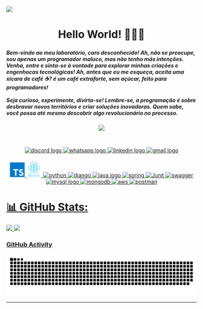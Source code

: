 ![](https://komarev.com/ghpvc/?username=VinnyPC)
<h1 align="center">Hello World! ✌🏽✨</h1>

###

<h4 align="left"><i>Bem-vindo ao meu laboratório, caro desconhecido! Ah, não se preocupe, sou apenas um programador maluco, mas não tenho más intenções. Venha, entre e sinta-se à vontade 
para explorar minhas criações e engenhocas tecnológicas! Ah, antes que eu me esqueça, aceita uma xícara de café ☕? é um café extraforte, sem açúcar, feito para programadores!</br>
</br>
Seja curioso, experimente, divirta-se! Lembre-se, a programação é sobre desbravar novos territórios e criar soluções inovadoras. Quem sabe, você possa até mesmo descobrir algo revolucionário no processo.</i>
</h4>

###

<div align="center">
  <img height="400" src="https://media1.tenor.com/m/Os3TyORtzpgAAAAC/winnie-the.gif"  />
</div>



<br clear="both">



###



###

<div align="center">
  <a href="https://discord.com/channels/Vinisilvax#5006"><img src="https://img.shields.io/static/v1?message=Discord&logo=discord&label=&color=7289DA&logoColor=white&labelColor=&style=for-the-badge" height="38" alt="discord logo"  />
  <a href="https://wa.me/5511990244686"><img src="https://img.shields.io/static/v1?message=Whatsapp&logo=whatsapp&label=&color=25D366&logoColor=white&labelColor=&style=for-the-badge" height="38" alt="whatsapp logo"  />
  <a href="https://www.linkedin.com/in/vinicius-s-98934a13b/ target="_blank"><img src="https://img.shields.io/static/v1?message=LinkedIn&logo=linkedin&label=&color=0077B5&logoColor=white&labelColor=&style=for-the-badge" height="38" alt="linkedin logo"  />
  <a href = "mailto:vinisilvax3@gmail.com"><img src="https://img.shields.io/static/v1?message=Gmail&logo=gmail&label=&color=D14836&logoColor=white&labelColor=&style=for-the-badge" height="38" alt="gmail logo"  />
</div>

###

<div align="center">
                                                                                                                                        <img src="https://raw.githubusercontent.com/devicons/devicon/master/icons/typescript/typescript-original.svg" alt="typescript" width="40" height="40"/>
<img src="https://raw.githubusercontent.com/devicons/devicon/master/icons/react/react-original-wordmark.svg" alt="react" width="40" height="40"/>

<!-- Backend -->
<img src="https://cdn.iconscout.com/icon/free/png-256/free-python-3628999-3030224.png?f=webp" alt="python" width="40" height="40"/>
<img src="https://seeklogo.com/images/D/django-logo-4C5ECF7036-seeklogo.com.png" alt="django" width="40" height="40"/>
<img src="https://cdn-icons-png.flaticon.com/256/226/226777.png" height="45" width="60" alt="java logo" />
<img src="https://www.vectorlogo.zone/logos/springio/springio-icon.svg" alt="spring" width="40" height="40"/>
<img src="https://junit.org/junit5/assets/img/junit5-logo.png" alt="Junit" width="40" height="40"/>
<img src="https://upload.wikimedia.org/wikipedia/commons/a/ab/Swagger-logo.png" alt="swagger" width="40" height="40"/>


<!-- Banco de Dados -->
<img src="https://www.freepnglogos.com/uploads/logo-mysql-png/logo-mysql-securing-mysql-and-connecting-wso-servers-yasassri-blog-18.png" height="45" width="60" alt="mysql logo" />

<img src="https://cdn.icon-icons.com/icons2/2415/PNG/512/mongodb_original_wordmark_logo_icon_146425.png" height="40" width="40" alt="mongodb" />

<!-- Outros -->

<img src="https://www.arelion.com/dam/jcr:14aeb80a-b12c-4eff-8842-7b8b7b627aec/AWS.png" alt="aws" width="40" height="40"/>
<img src="https://www.vectorlogo.zone/logos/getpostman/getpostman-icon.svg" alt="postman" width="40" height="40"/>

</div>
                                                                                                                                
# 📊 GitHub Stats:
                                                                                                                    
![](https://github-readme-stats.vercel.app/api/top-langs/?username=VinnyPC&theme=dark&hide_border=false&layout=compact)   ![](https://github-readme-streak-stats.herokuapp.com/?user=VinnyPC&theme=dark&hide_border=false)                                                                                                                


### GitHub Activity

<picture>
  <source
    media="(prefers-color-scheme: dark)"
    srcset="https://raw.githubusercontent.com/platane/snk/output/github-contribution-grid-snake-dark.svg"
  />
  <source
    media="(prefers-color-scheme: light)"
    srcset="https://raw.githubusercontent.com/platane/snk/output/github-contribution-grid-snake.svg"
  />
  <img
    alt="github contribution grid snake animation"
    src="https://raw.githubusercontent.com/platane/snk/output/github-contribution-grid-snake.svg"
  />
</picture>
                                                                                                                                


---


<!-- Proudly created with GPRM ( https://gprm.itsvg.in ) -->                                                                                                                               
                                                                                                                                
                                                                                                                                
                                                                                                                               

                                                                                                                                


                                                                                                                                           
